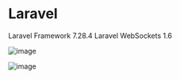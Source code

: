 # Laravel
Laravel Framework 7.28.4
Laravel WebSockets 1.6

![image](https://user-images.githubusercontent.com/86895032/124391674-a2445080-dca6-11eb-88d4-1132100116f3.png)

![image](https://user-images.githubusercontent.com/86895032/124391681-ae301280-dca6-11eb-9a45-8ca6ffd21425.png)
